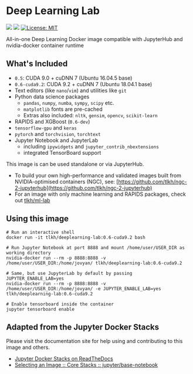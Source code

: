 # Deep Learning Lab

[![](https://images.microbadger.com/badges/image/tlkh/deeplearning-lab.svg)](https://microbadger.com/images/tlkh/deeplearning-lab "Get your own image badge on microbadger.com") [![](https://img.shields.io/github/issues/tlkh/deeplearning-lab.svg)](Issues) [![License: MIT](https://img.shields.io/badge/License-MIT-yellow.svg)](https://opensource.org/licenses/MIT)

All-in-one Deep Learning Docker image compatible with JupyterHub and nvidia-docker container runtime

## What's Included

* `0.5`: CUDA 9.0 + cuDNN 7 (Ubuntu 16.04.5 base)
* `0.6-cuda9.2`: CUDA 9.2 + cuDNN 7 (Ubuntu 18.04.1 base)
* Text editors (like `nano`/`vim`) and utilities like `git`
* Python data science packages
  * `pandas`, `numpy`, `numba`, `sympy`, `scipy` etc.
  * `matplotlib` fonts are pre-cached
  * Extras also included: `nltk`, `gensim`, `opencv`, `scikit-learn`
* RAPIDS and XGBoost (`0.6-dev`)
* `tensorflow-gpu` and `keras`
* `pytorch` and `torchvision`, `torchtext`
* Jupyter Notebook and JupyterLab
  * including `ipywidgets` and `jupyter_contrib_nbextensions`
  * integrated TensorBoard support

This image is can be used standalone or via JupyterHub.

* To build your own high-performance and validated images built from NVIDIA-optimised containers (NGC), see: [https://github.com/tlkh/ngc-2-jupyterhub](https://github.com/tlkh/ngc-2-jupyterhub)
* For an image with only machine learning and RAPIDS packages, check out [tlkh/ml-lab](https://github.com/tlkh/ml-lab)

## Using this image

```
# Run an interactive shell
docker run -it tlkh/deeplearning-lab:0.6-cuda9.2 bash

# Run Jupyter Notebook at port 8888 and mount /home/user/USER_DIR as working directory
nvidia-docker run --rm -p 8888:8888 -v /home/user/USER_DIR:/home/jovyan/ tlkh/deeplearning-lab:0.6-cuda9.2

# Same, but use JupyterLab by default by passing JUPYTER_ENABLE_LAB=yes 
nvidia-docker run --rm -p 8888:8888 -v /home/user/USER_DIR:/home/jovyan/ -e JUPYTER_ENABLE_LAB=yes tlkh/deeplearning-lab:0.6-cuda9.2

# Enable tensorboard inside the container
jupyter tensorboard enable
```

## Adapted from the Jupyter Docker Stacks

Please visit the documentation site for help using and contributing to this image and others.

* [Jupyter Docker Stacks on ReadTheDocs](http://jupyter-docker-stacks.readthedocs.io/en/latest/index.html)
* [Selecting an Image :: Core Stacks :: jupyter/base-notebook](http://jupyter-docker-stacks.readthedocs.io/en/latest/using/selecting.html#jupyter-base-notebook)
